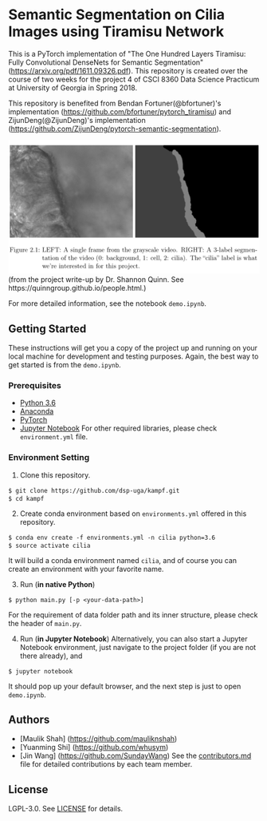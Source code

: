 # Semantic Segmentation on Cilia Images using Tiramisu Network

This is a PyTorch implementation of "The One Hundred Layers Tiramisu: Fully Convolutional DenseNets for Semantic Segmentation" (https://arxiv.org/pdf/1611.09326.pdf). This repository is created over the course of two weeks for the project 4 of CSCI 8360 Data Science Practicum at University of Georgia in Spring 2018.

This repository is benefited from Bendan Fortuner(@bfortuner)'s implementation (https://github.com/bfortuner/pytorch_tiramisu) and ZijunDeng(@ZijunDeng)'s implementation (https://github.com/ZijunDeng/pytorch-semantic-segmentation).


<img src="https://github.com/dsp-uga/kampf/blob/master/media/cilia.png">
(from the project write-up by Dr. Shannon Quinn. See https://quinngroup.github.io/people.html.)

For more detailed information, see the notebook `demo.ipynb`.

## Getting Started

These instructions will get you a copy of the project up and running on your local machine for development and testing purposes. Again, the best way to get started is from the `demo.ipynb`.

### Prerequisites

- [Python 3.6](https://www.python.org/downloads/release/python-360/)
- [Anaconda](https://www.anaconda.com/)
- [PyTorch](http://pytorch.org/docs/master/)
- [Jupyter Notebook](http://jupyter.org/)
For other required libraries, please check `environment.yml` file.

### Environment Setting

1. Clone this repository.
```
$ git clone https://github.com/dsp-uga/kampf.git
$ cd kampf
```

2. Create conda environment based on `environments.yml` offered in this repository.
```
$ conda env create -f environments.yml -n cilia python=3.6
$ source activate cilia
```
It will build a conda environment named `cilia`, and of course you can create an environment with your favorite name.

3. Run (**in native Python**)
```
$ python main.py [-p <your-data-path>]
```
For the requirement of data folder path and its inner structure, please check the header of `main.py`.

4. Run (**in Jupyter Notebook**)
Alternatively, you can also start a Jupyter Notebook environment, just navigate to the project folder (if you are not there already), and
```
$ jupyter notebook
```
It should pop up your default browser, and the next step is just to open `demo.ipynb`.

## Authors
- [Maulik Shah] (https://github.com/mauliknshah)
- [Yuanming Shi] (https://github.com/whusym)
- [Jin Wang] (https://github.com/SundayWang)
See the [contributors.md](https://github.com/dsp-uga/kampf/blob/master/contributors.md) file for detailed contributions by each team member.

## License
LGPL-3.0. See [LICENSE](https://github.com/dsp-uga/kampf/blob/master/LICENSE) for details.
